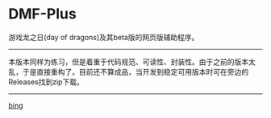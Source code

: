 # DMF-Plus
游戏龙之日(day of dragons)及其beta版的网页版辅助程序。
***
本版本同样为练习，但是着重于代码规范、可读性、封装性。由于之前的版本太乱，于是直接重构了。目前还不算成品，当开发到稳定可用版本时可在旁边的Releases找到zip下载。
***
[bing](https://cn.bing.com/)